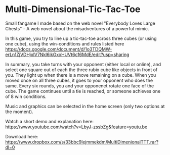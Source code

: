 # Multi-Dimensional-Tic-Tac-Toe

Small fangame I made based on the web novel "Everybody Loves Large Chests" - A web novel about the misadventures of a powerful mimic.

In this game, you try to line up a tic-tac-toe across three cubes (or using one cube), using the win-conditions and rules listed here https://docs.google.com/document/d/1o3TDQMW-erLn1ZjVDHjxlV7Nkl6ikGxoHUVt6c16MdE/edit?usp=sharing

In summary, you take turns with your opponent (either local or online), and select one square out of each the three rubix cube like objects in front of you. They light up when there is a move remaining on a cube. When you moved once on all three cubes, it goes to your opponent who does the same. Every six rounds, you and your opponenet rotate one face of the cube. The game continues until a tie is reached, or someone achieves one of 8 win conditions. 

Music and graphics can be selected in the home screen (only two options at the moment). 

Watch a short demo and explanation here: https://www.youtube.com/watch?v=LbyJ-zssbZg&feature=youtu.be

Download here:
https://www.dropbox.com/s/33bbc9lejmmekdm/MultiDimenionalTTT.rar?dl=0
